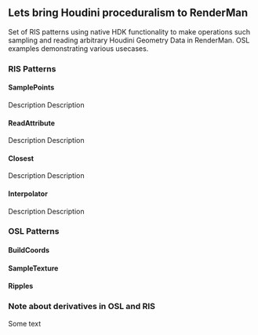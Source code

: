 ## Lets bring Houdini proceduralism to RenderMan
Set of RIS patterns using native HDK functionality to make operations such sampling and reading arbitrary Houdini Geometry Data in RenderMan.
OSL examples demonstrating various usecases.

### RIS Patterns

#### SamplePoints
Description
Description

#### ReadAttribute
Description
Description

#### Closest
Description
Description

#### Interpolator
Description
Description

### OSL Patterns

#### BuildCoords
#### SampleTexture
#### Ripples

### Note about derivatives in OSL and RIS
Some text